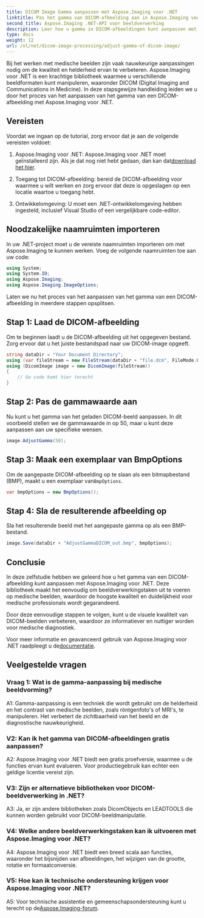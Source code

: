 ```yaml
---
title: DICOM Image Gamma aanpassen met Aspose.Imaging voor .NET
linktitle: Pas het gamma van DICOM-afbeelding aan in Aspose.Imaging voor .NET
second_title: Aspose.Imaging .NET-API voor beeldverwerking
description: Leer hoe u gamma in DICOM-afbeeldingen kunt aanpassen met Aspose.Imaging voor .NET. Verbeter de medische beeldkwaliteit met eenvoudige stappen.
type: docs
weight: 12
url: /nl/net/dicom-image-processing/adjust-gamma-of-dicom-image/
---
```

Bij het werken met medische beelden zijn vaak nauwkeurige aanpassingen nodig om de kwaliteit en helderheid ervan te verbeteren. Aspose.Imaging voor .NET is een krachtige bibliotheek waarmee u verschillende beeldformaten kunt manipuleren, waaronder DICOM (Digital Imaging and Communications in Medicine). In deze stapsgewijze handleiding leiden we u door het proces van het aanpassen van het gamma van een DICOM-afbeelding met Aspose.Imaging voor .NET.

## Vereisten

Voordat we ingaan op de tutorial, zorg ervoor dat je aan de volgende vereisten voldoet:

1.  Aspose.Imaging voor .NET: Aspose.Imaging voor .NET moet geïnstalleerd zijn. Als je dat nog niet hebt gedaan, dan kan dat[download het hier](https://releases.aspose.com/imaging/net/).

2. Toegang tot DICOM-afbeelding: bereid de DICOM-afbeelding voor waarmee u wilt werken en zorg ervoor dat deze is opgeslagen op een locatie waartoe u toegang hebt.

3. Ontwikkelomgeving: U moet een .NET-ontwikkelomgeving hebben ingesteld, inclusief Visual Studio of een vergelijkbare code-editor.

## Noodzakelijke naamruimten importeren

In uw .NET-project moet u de vereiste naamruimten importeren om met Aspose.Imaging te kunnen werken. Voeg de volgende naamruimten toe aan uw code:

```csharp
using System;
using System.IO;
using Aspose.Imaging;
using Aspose.Imaging.ImageOptions;
```

Laten we nu het proces van het aanpassen van het gamma van een DICOM-afbeelding in meerdere stappen opsplitsen.

## Stap 1: Laad de DICOM-afbeelding

Om te beginnen laadt u de DICOM-afbeelding uit het opgegeven bestand. Zorg ervoor dat u het juiste bestandspad naar uw DICOM-image opgeeft.

```csharp
string dataDir = "Your Document Directory";
using (var fileStream = new FileStream(dataDir + "file.dcm", FileMode.Open, FileAccess.Read))
using (DicomImage image = new DicomImage(fileStream))
{
    // Uw code komt hier terecht
}
```

## Stap 2: Pas de gammawaarde aan

Nu kunt u het gamma van het geladen DICOM-beeld aanpassen. In dit voorbeeld stellen we de gammawaarde in op 50, maar u kunt deze aanpassen aan uw specifieke wensen.

```csharp
image.AdjustGamma(50);
```

## Stap 3: Maak een exemplaar van BmpOptions

 Om de aangepaste DICOM-afbeelding op te slaan als een bitmapbestand (BMP), maakt u een exemplaar van`BmpOptions`.

```csharp
var bmpOptions = new BmpOptions();
```

## Stap 4: Sla de resulterende afbeelding op

Sla het resulterende beeld met het aangepaste gamma op als een BMP-bestand.

```csharp
image.Save(dataDir + "AdjustGammaDICOM_out.bmp", bmpOptions);
```

## Conclusie

In deze zelfstudie hebben we geleerd hoe u het gamma van een DICOM-afbeelding kunt aanpassen met Aspose.Imaging voor .NET. Deze bibliotheek maakt het eenvoudig om beeldverwerkingstaken uit te voeren op medische beelden, waardoor de hoogste kwaliteit en duidelijkheid voor medische professionals wordt gegarandeerd.

Door deze eenvoudige stappen te volgen, kunt u de visuele kwaliteit van DICOM-beelden verbeteren, waardoor ze informatiever en nuttiger worden voor medische diagnostiek.

 Voor meer informatie en geavanceerd gebruik van Aspose.Imaging voor .NET raadpleegt u de[documentatie](https://reference.aspose.com/imaging/net/).

## Veelgestelde vragen

### Vraag 1: Wat is de gamma-aanpassing bij medische beeldvorming?

A1: Gamma-aanpassing is een techniek die wordt gebruikt om de helderheid en het contrast van medische beelden, zoals röntgenfoto's of MRI's, te manipuleren. Het verbetert de zichtbaarheid van het beeld en de diagnostische nauwkeurigheid.

### V2: Kan ik het gamma van DICOM-afbeeldingen gratis aanpassen?

A2: Aspose.Imaging voor .NET biedt een gratis proefversie, waarmee u de functies ervan kunt evalueren. Voor productiegebruik kan echter een geldige licentie vereist zijn.

### V3: Zijn er alternatieve bibliotheken voor DICOM-beeldverwerking in .NET?

A3: Ja, er zijn andere bibliotheken zoals DicomObjects en LEADTOOLS die kunnen worden gebruikt voor DICOM-beeldmanipulatie.

### V4: Welke andere beeldverwerkingstaken kan ik uitvoeren met Aspose.Imaging voor .NET?

A4: Aspose.Imaging voor .NET biedt een breed scala aan functies, waaronder het bijsnijden van afbeeldingen, het wijzigen van de grootte, rotatie en formaatconversie.

### V5: Hoe kan ik technische ondersteuning krijgen voor Aspose.Imaging voor .NET?

 A5: Voor technische assistentie en gemeenschapsondersteuning kunt u terecht op de[Aspose.Imaging-forum](https://forum.aspose.com/).